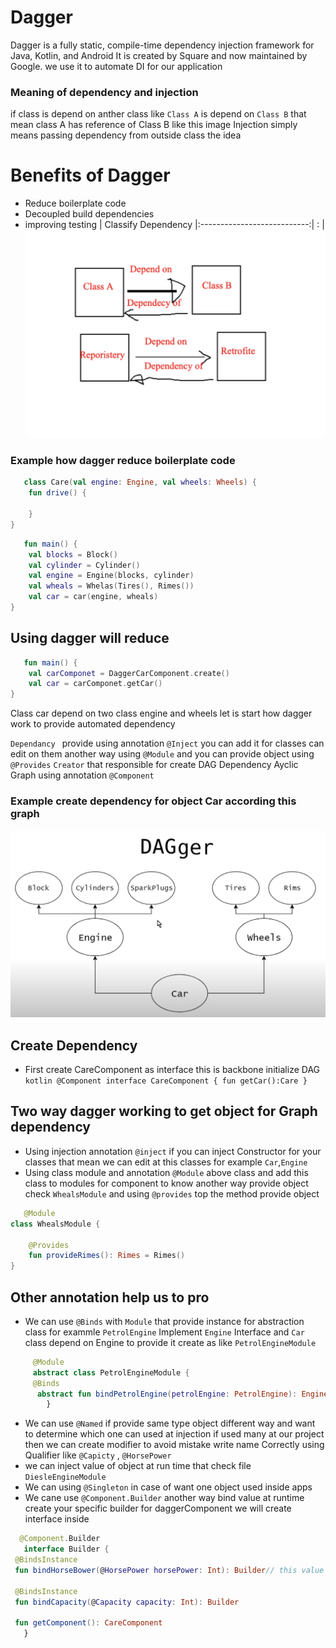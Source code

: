 # Dagger

Dagger is a fully static, compile-time dependency injection framework for Java, Kotlin, and Android
It is created by Square and now maintained by Google. we use it to automate DI for our application

### Meaning of dependency and injection

if class is depend on anther class like `Class A`  is depend on `Class B` that mean class A has
reference of Class B like this image Injection simply means passing dependency from outside class
the idea

# Benefits of Dagger

- Reduce boilerplate code
- Decoupled build dependencies
- improving testing | Classify Dependency |:---------------------------:| :
  | ![](images/ic_dependancy.png)

### Example how dagger reduce boilerplate code

```kotlin
   class Care(val engine: Engine, val wheels: Wheels) {
    fun drive() {

    }
}
```

```kotlin
   fun main() {
    val blocks = Block()
    val cylinder = Cylinder()
    val engine = Engine(blocks, cylinder)
    val wheals = Whelas(Tires(), Rimes())
    val car = car(engine, wheals)
}
```

## Using dagger will reduce

```kotlin
   fun main() {
    val carComponet = DaggerCarComponent.create()
    val car = carComponet.getCar()
}
```

Class car depend on two class engine and wheels let is start how dagger work to provide automated
dependency

`Dependancy ` provide using annotation `@Inject` you can add it for classes can edit on them another
way using `@Module` and you can provide object using `@Provides`
` Creator ` that responsible for create DAG Dependency Ayclic Graph using annotation `@Component`

### Example create dependency for object Car according this graph

![](images/dag.png)

## Create Dependency

- First create CareComponent as interface this is backbone initialize DAG
  ```kotlin @Component interface CareComponent { fun getCar():Care }```

## Two way dagger working to get object for Graph dependency

- Using injection annotation  `@inject` if you can inject Constructor for your classes that mean we
  can edit at this classes for example `Car`,`Engine`
- Using class module and annotation `@Module` above class and add this class to modules for
  component to know another way provide object check `WhealsModule`
  and using `@provides` top the method provide object

```kotlin
   @Module
class WhealsModule {

    @Provides
    fun provideRimes(): Rimes = Rimes()
}
```

## Other annotation help us to pro

- We can use `@Binds` with `Module` that provide instance for abstraction class for exammle `PetrolEngine` Implement `Engine` Interface
  and `Car` class depend on Engine to provide it create as like `PetrolEngineModule`
```kotlin
     @Module
     abstract class PetrolEngineModule {
     @Binds
      abstract fun bindPetrolEngine(petrolEngine: PetrolEngine): Engine
        }
  ```
- We can use `@Named` if provide same type object different way and want to determine which one can used at injection if used many at our project 
  then we can create modifier to avoid mistake write name Correctly using Qualifier like `@Capicty` , `@HorsePower`  
- we can inject value of object at run time that check file `DiesleEngineModule`
- We can using `@Singleton` in case of want one object used inside apps 
- We cane use `@Component.Builder` another way bind value at runtime create your specific builder for daggerComponent we will create interface inside
 ```kotlin
   @Component.Builder
    interface Builder {
  @BindsInstance
  fun bindHorseBower(@HorsePower horsePower: Int): Builder// this value bind any int if object need inject ant value

  @BindsInstance
  fun bindCapacity(@Capacity capacity: Int): Builder

  fun getComponent(): CareComponent
    }
```